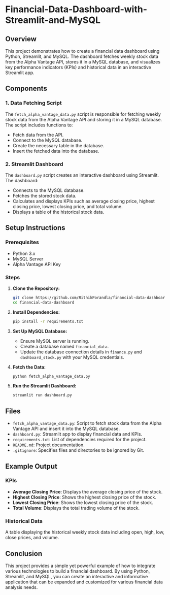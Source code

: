 # Financial-Data-Dashboard-with-Streamlit-and-MySQL

## Overview

This project demonstrates how to create a financial data dashboard using Python, Streamlit, and MySQL. The dashboard fetches weekly stock data from the Alpha Vantage API, stores it in a MySQL database, and visualizes key performance indicators (KPIs) and historical data in an interactive Streamlit app.

## Components

### 1. Data Fetching Script
The `fetch_alpha_vantage_data.py` script is responsible for fetching weekly stock data from the Alpha Vantage API and storing it in a MySQL database. The script includes functions to:
- Fetch data from the API.
- Connect to the MySQL database.
- Create the necessary table in the database.
- Insert the fetched data into the database.

### 2. Streamlit Dashboard
The `dashboard.py` script creates an interactive dashboard using Streamlit. The dashboard:
- Connects to the MySQL database.
- Fetches the stored stock data.
- Calculates and displays KPIs such as average closing price, highest closing price, lowest closing price, and total volume.
- Displays a table of the historical stock data.

## Setup Instructions

### Prerequisites
- Python 3.x
- MySQL Server
- Alpha Vantage API Key

### Steps

1. **Clone the Repository:**
   ```sh
   git clone https://github.com/RithikPorandla/financial-data-dashboard-with-Streamlit-and-MySql.git
   cd financial-data-dashboard
   ```

2. **Install Dependencies:**
   ```sh
   pip install -r requirements.txt
   ```

3. **Set Up MySQL Database:**
   - Ensure MySQL server is running.
   - Create a database named `financial_data`.
   - Update the database connection details in `finance.py` and `dashboard_stock.py` with your MySQL credentials.

4. **Fetch the Data:**
   ```sh
   python fetch_alpha_vantage_data.py
   ```

5. **Run the Streamlit Dashboard:**
   ```sh
   streamlit run dashboard.py
   ```

## Files

- `fetch_alpha_vantage_data.py`: Script to fetch stock data from the Alpha Vantage API and insert it into the MySQL database.
- `dashboard.py`: Streamlit app to display financial data and KPIs.
- `requirements.txt`: List of dependencies required for the project.
- `README.md`: Project documentation.
- `.gitignore`: Specifies files and directories to be ignored by Git.

## Example Output

### KPIs
- **Average Closing Price**: Displays the average closing price of the stock.
- **Highest Closing Price**: Shows the highest closing price of the stock.
- **Lowest Closing Price**: Shows the lowest closing price of the stock.
- **Total Volume**: Displays the total trading volume of the stock.

### Historical Data
A table displaying the historical weekly stock data including open, high, low, close prices, and volume.

## Conclusion

This project provides a simple yet powerful example of how to integrate various technologies to build a financial dashboard. By using Python, Streamlit, and MySQL, you can create an interactive and informative application that can be expanded and customized for various financial data analysis needs.
